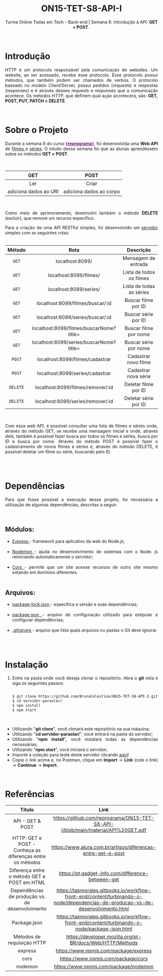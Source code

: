 # <div align = center> ON15-TET-S8-API-I </div>

<div align = "center">
    <p>
        Turma Online Todas em Tech - Back-end | Semana 8: Introdução à API: <b>  GET + POST </b>.
    </p>
</div>

<br>

# Introdução

<div align = "justify">
    <p>
         HTTP é um protocolo responsável pela comunicação de websites. Um website, ao ser acessado, recebe esse protocolo. Esse protocolo possui métodos, que também podem ser chamados de verbos. O protocolo baseado no modelo Client/Server, possui pedidos (requests) e respostas (responses) e é através desses requests e responses que a comunicação acontece. Os métodos HTTP, que definem qual ação acontecerá, são: <b>GET, POST, PUT, PATCH</b> e <b> DELETE</b>.
    </p>
</div>

<br>

# Sobre o Projeto

<div align = "justify">
    <p>
        Durante a semana 8 do curso <a href="https://reprograma.com.br/" target="_blank"> <b style='color:purple'>{reprograma}</b></a>, foi desenvolvida uma <b> Web API</b> de <a href = "https://github.com/BrunaCelestino/ON15-TET-S8-API-I/blob/BrunaCelestino/servidor-paraolar/data/filmes.json" target="_blank"> filmes </a> e <a href = "https://github.com/BrunaCelestino/ON15-TET-S8-API-I/blob/BrunaCelestino/servidor-paraolar/data/series.json" target="_blank">séries</a>. O intuito dessa semana foi que as alunas aprendessem sobre os métodos <b>GET</b> e <b>POST</b>.
    </p>
</div>

<br>

<div align = "center">

|          GET          |          POST           |
| :-------------------: | :---------------------: |
|          Ler          |          Criar          |
| adiciona dados ao URI | adiciona dados ao corpo |

</div>

<br>

<div align = "justify">
    <p> 
        Como meio de aprimoramento, desenvolvi também o método <b>DELETE</b> (excluir), que remove um recurso específico.
    </p>
</div>

<div align = "justify">
    Para a criação de uma API RESTful simples, foi desenvolvido um <a href = "https://github.com/BrunaCelestino/ON15-TET-S8-API-I/blob/BrunaCelestino/servidor-paraolar/server.js" target="_blank"> servidor </a> simples com as seguintes rotas:
</div>

<br>

<div align = "center">

|  Método  |                  Rota                   |        Descrição         |
| :------: | :-------------------------------------: | :----------------------: |
|  `GET`   |             localhost:8099/             |   Mensagem de entrada    |
|  `GET`   |         localhost:8099/filmes/          | Lista de todos os filmes |
|  `GET`   |         localhost:8099/series/          | Lista de todas as séries |
|  `GET`   |    localhost:8099/filmes/buscar/:id     |   Buscar filme por ID    |
|  `GET`   |    localhost:8099/series/buscar/:id     |   Buscar série por ID    |
|  `GET`   | localhost:8099/filmes/buscarNome?title= |  Buscar filme por nome   |
|  `GET`   | localhost:8099/series/buscarNome?title= |  Buscar série por nome   |
|  `POST`  |     localhost:8099/filmes/cadastrar     |   Cadastrar novo filme   |
|  `POST`  |     localhost:8099/series/cadastrar     |   Cadastrar nova série   |
| `DELETE` |    localhost:8099/filmes/remover/:id    |   Deletar filme por ID   |
| `DELETE` |    localhost:8099/series/remover/:id    |   Deletar série por ID   |

</div>

<br>
<div align = "justify">
    <p>
         Com essa web API, é possível consultar uma lista de filmes e séries onde, através do método GET, se recebe uma mensagem inicial e onde, através dele, também é possível fazer busca por todos os filmes e séries, busca por ID e busca por nome. Através do método POST é possível fazer o cadastramento de novos filmes e séries e, através do método DELETE, é possível deletar um filme ou série, buscando pelo ID.
    </p>
</div>

<br>
<br>
<div align = "justify">

# Dependências

<div align = "justify">
    <p>
        Para que fosse possível a execução desse projeto, foi necessária a utilização de algumas dependências, descritas a seguir:
    </p>
</div>

<br>

<h2>Módulos:</h2>

<div align = "justify">
    <ul>
        <li>
            <a href = "https://www.npmjs.com/package/express" target="_blank">Express </a> - framework para aplicativo da web do Node.js;
        </li>
        <br>
        <li>
            <a href = "https://www.npmjs.com/package/nodemon" target="_blank">Nodemon </a> - ajuda no desenvolvimento de sistemas com o Node. js reiniciando automaticamente o servidor;
        </li>
        <br>
        <li>
            <a href = "https://www.npmjs.com/package/cors" target="_blank">Cors </a> - permite que um site acesse recursos de outro site mesmo estando em domínios diferentes.
        </li>
        <br>
    </ul>
</div>

<h2>Arquivos:</h2>

<div align = "justify">
    <ul>
        <li>
            <a href = "https://github.com/BrunaCelestino/ON15-TET-S8-API-I/blob/BrunaCelestino/servidor-paraolar/package-lock.json" target="_blank">package-lock.json </a> - especifica a versão e suas dependências;
        </li>
        <br>
        <li>
            <a href = "https://github.com/BrunaCelestino/ON15-TET-S8-API-I/blob/BrunaCelestino/servidor-paraolar/package.json" target="_blank">package.json </a> - arquivo de configuração utilizado para estipular e configurar dependências;
        </li>
        <br>
        <li>
            <a href = "https://github.com/BrunaCelestino/ON15-TET-S8-API-I/blob/BrunaCelestino/servidor-paraolar/.gitignore" target="_blank">.gitignore </a> - arquivo que lista quais arquivos ou pastas o Git deve ignorar.
        </li>
        <br>
    </ul>
</div>

<br>


# Instalação

1. Entre na pasta onde você deseja clonar o repositório. Abra o **git** nela e siga os seguintes passos: 

    ```bash
    
    $ git clone https://github.com/BrunaCelestino/ON15-TET-S8-API-I.git
    $ cd servidor-paraolar/
    $ npm install
    $ npm start
    ```
<br>

<div align = "justify">
    <ul>
        <li> 
            Utilizando "<b>git clone</b>", você clonará este repositório na sua máquina;
        </li>
        <li> 
            Utilizando "<b>cd servidor-paraolar/</b>", você entrará na pasta do servidor;
        </li>
        <li> 
            Utilizando "<b>npm install</b>", você instalará todas as dependências necessárias; 
        </li>
        <li> 
            Utilizando "<b>npm start</b>", você iniciará o servidor; 
        </li>
        <li> 
            Importe a coleção para teste deste servidor clicando <a href = "https://www.getpostman.com/collections/28fe8d47b9cc408d30eb"> aqui</a>!
        </li>
        <li> 
            Copie o link acima e, no Postman, clique em <b>Import</b> -> <b> Link</b> (cole o link) -> <b>Continue</b> -> <b>Import</b>.
        </li>
    </ul>
</div>

<br>




# Referências

<div align = "center">

|                          Título                           |                                                              Link                                                               |
| :-------------------------------------------------------: | :-----------------------------------------------------------------------------------------------------------------------------: |
|                     API - GET & POST                      |https://github.com/reprograma/ON15-TET-S8-API-I/blob/main/material/API%20GET.pdf                         |
| HTTP: GET e POST - Conheça as diferenças entre os métodos |https://www.alura.com.br/artigos/diferencas-entre-get-e-post                                   |
|        Diferença entre o método GET e POST em HTML        |https://pt.gadget-info.com/difference-between-get                                        |
|      Dependências de produção vs. de desenvolvimento      | https://tapmorales.gitbooks.io/workflow-front-end/content/turbinando-o-node/dependencias-de-producao-vs-de-desenvolvimento.html |
|                       Package.json                        |https://tapmorales.gitbooks.io/workflow-front-end/content/turbinando-o-node/package-json.html                  |
|                Métodos de requisição HTTP                 |https://developer.mozilla.org/pt-BR/docs/Web/HTTP/Methods                                    |
|                          express                          |https://www.npmjs.com/package/express                                              |
|                           cors                            |https://www.npmjs.com/package/cors                                                |
|                          nodemon                          |https://www.npmjs.com/package/nodemon           |

</div>
















